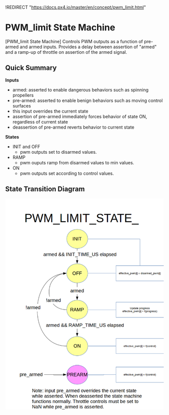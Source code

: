 !REDIRECT "https://docs.px4.io/master/en/concept/pwm_limit.html"

# PWM_limit State Machine

[PWM_limit State Machine] Controls PWM outputs as a function of pre-armed and armed inputs. Provides a delay between assertion of "armed" and a ramp-up of throttle on assertion of the armed signal.

## Quick Summary
**Inputs**
  * armed: asserted to enable dangerous behaviors such as spinning propellers
  * pre-armed: asserted to enable benign behaviors such as moving control surfaces
   * this input overrides the current state
   * assertion of pre-armed immediately forces behavior of state ON, regardless of current state
   * deassertion of pre-armed reverts behavior to current state

**States**
  * INIT and OFF
    * pwm outputs set to disarmed values.
  * RAMP
    * pwm ouputs ramp from disarmed values to min values.
  * ON
    * pwm outputs set according to control values.


## State Transition Diagram
![](../../assets/diagrams/pwm_limit_state_diagram.png)
